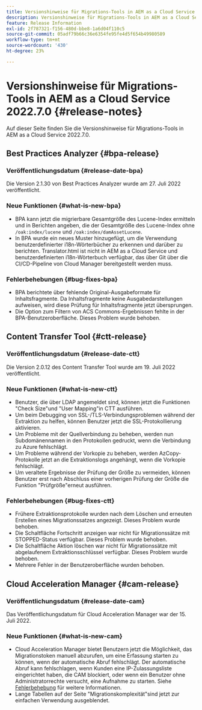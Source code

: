 ```yaml
---
title: Versionshinweise für Migrations-Tools in AEM as a Cloud Service 2022.7.0
description: Versionshinweise für Migrations-Tools in AEM as a Cloud Service 2022.7.0
feature: Release Information
exl-id: 2f787321-f156-480d-bbe8-1a6d04f110c5
source-git-commit: 05adf79b66c36e6354fe95fe4d5f654b49980589
workflow-type: tm+mt
source-wordcount: '430'
ht-degree: 23%

---
```


# Versionshinweise für Migrations-Tools in AEM as a Cloud Service 2022.7.0 {#release-notes}

Auf dieser Seite finden Sie die Versionshinweise für Migrations-Tools in AEM as a Cloud Service 2022.7.0.

## Best Practices Analyzer {#bpa-release}

### Veröffentlichungsdatum {#release-date-bpa}

Die Version 2.1.30 von Best Practices Analyzer wurde am 27. Juli 2022 veröffentlicht.

### Neue Funktionen {#what-is-new-bpa}

* BPA kann jetzt die migrierbare Gesamtgröße des Lucene-Index ermitteln und in Berichten angeben, die der Gesamtgröße des Lucene-Index ohne `/oak:index/lucene` und `/oak:index/damAssetLucene`.
* In BPA wurde ein neues Muster hinzugefügt, um die Verwendung benutzerdefinierter i18n-Wörterbücher zu erkennen und darüber zu berichten. Translator.html ist nicht in AEM as a Cloud Service und benutzerdefinierten i18n-Wörterbuch verfügbar, das über Git über die CI/CD-Pipeline von Cloud Manager bereitgestellt werden muss.

### Fehlerbehebungen {#bug-fixes-bpa}

* BPA berichtete über fehlende Original-Ausgabeformate für Inhaltsfragmente. Da Inhaltsfragmente keine Ausgabedarstellungen aufweisen, wird diese Prüfung für Inhaltsfragmente jetzt übersprungen.
* Die Option zum Filtern von ACS Commons-Ergebnissen fehlte in der BPA-Benutzeroberfläche. Dieses Problem wurde behoben.

## Content Transfer Tool {#ctt-release}

### Veröffentlichungsdatum {#release-date-ctt}

Die Version 2.0.12 des Content Transfer Tool wurde am 19. Juli 2022 veröffentlicht.

### Neue Funktionen {#what-is-new-ctt}

* Benutzer, die über LDAP angemeldet sind, können jetzt die Funktionen &quot;Check Size&quot;und &quot;User Mapping&quot;in CTT ausführen.
* Um beim Debugging von SSL-/TLS-Verbindungsproblemen während der Extraktion zu helfen, können Benutzer jetzt die SSL-Protokollierung aktivieren.
* Um Probleme mit der Quellverbindung zu beheben, werden nun Subdomänennamen in den Protokollen gedruckt, wenn die Verbindung zu Azure fehlschlägt.
* Um Probleme während der Vorkopie zu beheben, werden AzCopy-Protokolle jetzt an die Extraktionslogs angehängt, wenn die Vorkopie fehlschlägt.
* Um veraltete Ergebnisse der Prüfung der Größe zu vermeiden, können Benutzer erst nach Abschluss einer vorherigen Prüfung der Größe die Funktion &quot;Prüfgröße&quot;erneut ausführen.

### Fehlerbehebungen {#bug-fixes-ctt}

* Frühere Extraktionsprotokolle wurden nach dem Löschen und erneuten Erstellen eines Migrationssatzes angezeigt. Dieses Problem wurde behoben.
* Die Schaltfläche Fortschritt anzeigen war nicht für Migrationssätze mit STOPPED-Status verfügbar. Dieses Problem wurde behoben.
* Die Schaltfläche Aktion löschen war nicht für Migrationssätze mit abgelaufenem Extraktionsschlüssel verfügbar. Dieses Problem wurde behoben.
* Mehrere Fehler in der Benutzeroberfläche wurden behoben.

## Cloud Acceleration Manager {#cam-release}

### Veröffentlichungsdatum {#release-date-cam}

Das Veröffentlichungsdatum für Cloud Acceleration Manager war der 15. Juli 2022.

### Neue Funktionen {#what-is-new-cam}

* Cloud Acceleration Manager bietet Benutzern jetzt die Möglichkeit, das Migrationstoken manuell abzurufen, um eine Erfassung starten zu können, wenn der automatische Abruf fehlschlägt. Der automatische Abruf kann fehlschlagen, wenn Kunden eine IP-Zulassungsliste eingerichtet haben, die CAM blockiert, oder wenn ein Benutzer ohne Administratorrechte versucht, eine Aufnahme zu starten. Siehe [Fehlerbehebung](/help/journey-migration/content-transfer-tool/using-content-transfer-tool/ingesting-content.md#troubleshooting) für weitere Informationen.
* Lange Tabellen auf der Seite &quot;Migrationskomplexität&quot;sind jetzt zur einfachen Verwendung ausgeblendet.
